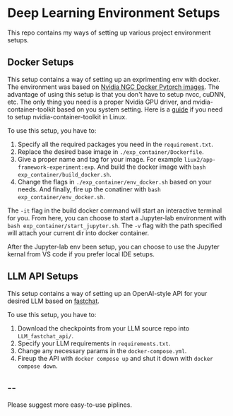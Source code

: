 # Deep Learning Environment Setups

This repo contains my ways of setting up various project environment setups.


## Docker Setups

This setup contains a way of setting up an exprimenting env with docker. The
environment was based on [Nvidia NGC Docker Pytorch images](https://catalog.ngc.nvidia.com/orgs/nvidia/containers/pytorch).
The advantage of using this setup is that you don't have to setup nvcc, cuDNN,
etc. The only thing you need is a proper Nvidia GPU driver, and nvidia-container-toolkit
based on you system setting. Here is a [guide](https://docs.nvidia.com/datacenter/cloud-native/container-toolkit/latest/install-guide.html)
if you need to setup nvidia-container-toolkit in Linux.

To use this setup, you have to:
1. Specify all the required packages you need in the `requirement.txt`.
2. Replace the desired base image in `./exp_container/Dockerfile`.
3. Give a proper name and tag for your image. For example `liux2/app-framework-experiment:exp`.
And build the docker image with `bash exp_container/build_docker.sh`.
4. Change the flags in `./exp_container/env_docker.sh` based on your needs.
And finally, fire up the conatiner with `bash exp_container/env_docker.sh`.

The `-it` flag in the build docker command will start an interactive terminal
for you. From here, you can choose to start a Jupyter-lab environment with
`bash exp_container/start_jupyter.sh`. The `-v` flag with the path specified
will attach your current dir into docker container.

After the Jupyter-lab env been setup, you can choose to use the Jupyter kernal
from VS code if you prefer local IDE setups.

## LLM API Setups

This setup contains a way of setting up an OpenAI-style API for your desired LLM
based on [fastchat](https://github.com/lm-sys/FastChat).

To use this setup, you have to:
1. Download the checkpoints from your LLM source repo into `LLM_fastchat_api/`.
2. Specify your LLM requirements in `requirements.txt`.
3. Change any necessary params in the `docker-compose.yml`.
4. Fireup the API with `docker compose up` and shut it down with `docker compose down`.

## --

Please suggest more easy-to-use piplines.